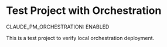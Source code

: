 # Test Project with Orchestration

CLAUDE_PM_ORCHESTRATION: ENABLED

This is a test project to verify local orchestration deployment.
